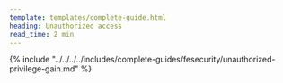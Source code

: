 ```yaml
---
template: templates/complete-guide.html
heading: Unauthorized access
read_time: 2 min
---
```



{% include "../../../../includes/complete-guides/fesecurity/unauthorized-privilege-gain.md" %}